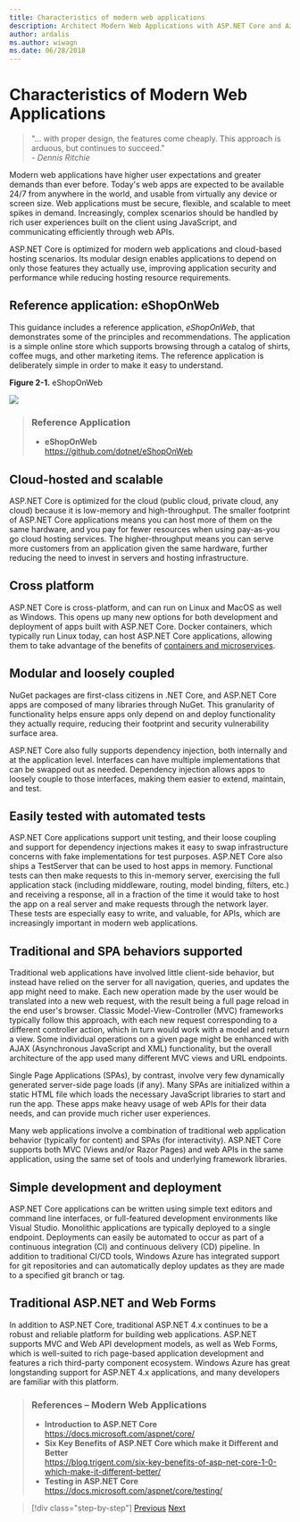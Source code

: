 ```yaml
---
title: Characteristics of modern web applications
description: Architect Modern Web Applications with ASP.NET Core and Azure | Characteristics of modern web applications
author: ardalis
ms.author: wiwagn
ms.date: 06/28/2018
---
```


# Characteristics of Modern Web Applications

> "… with proper design, the features come cheaply. This approach is arduous, but continues to succeed."  
> _\- Dennis Ritchie_

Modern web applications have higher user expectations and greater demands than ever before. Today's web apps are expected to be available 24/7 from anywhere in the world, and usable from virtually any device or screen size. Web applications must be secure, flexible, and scalable to meet spikes in demand. Increasingly, complex scenarios should be handled by rich user experiences built on the client using JavaScript, and communicating efficiently through web APIs.

ASP.NET Core is optimized for modern web applications and cloud-based hosting scenarios. Its modular design enables applications to depend on only those features they actually use, improving application security and performance while reducing hosting resource requirements.

## Reference application: eShopOnWeb

This guidance includes a reference application, _eShopOnWeb_, that demonstrates some of the principles and recommendations. The application is a simple online store which supports browsing through a catalog of shirts, coffee mugs, and other marketing items. The reference application is deliberately simple in order to make it easy to understand.

**Figure 2-1.** eShopOnWeb

![](./media/image2-1.png)

> ### Reference Application
>
> - **eShopOnWeb**  
>   <https://github.com/dotnet/eShopOnWeb>

## Cloud-hosted and scalable

ASP.NET Core is optimized for the cloud (public cloud, private cloud, any cloud) because it is low-memory and high-throughput. The smaller footprint of ASP.NET Core applications means you can host more of them on the same hardware, and you pay for fewer resources when using pay-as-you go cloud hosting services. The higher-throughput means you can serve more customers from an application given the same hardware, further reducing the need to invest in servers and hosting infrastructure.

## Cross platform

ASP.NET Core is cross-platform, and can run on Linux and MacOS as well as Windows. This opens up many new options for both development and deployment of apps built with ASP.NET Core. Docker containers, which typically run Linux today, can host ASP.NET Core applications, allowing them to take advantage of the benefits of [containers and microservices](../microservices-architecture/index.md).

## Modular and loosely coupled

NuGet packages are first-class citizens in .NET Core, and ASP.NET Core apps are composed of many libraries through NuGet. This granularity of functionality helps ensure apps only depend on and deploy functionality they actually require, reducing their footprint and security vulnerability surface area.

ASP.NET Core also fully supports dependency injection, both internally and at the application level. Interfaces can have multiple implementations that can be swapped out as needed. Dependency injection allows apps to loosely couple to those interfaces, making them easier to extend, maintain, and test.

## Easily tested with automated tests

ASP.NET Core applications support unit testing, and their loose coupling and support for dependency injections makes it easy to swap infrastructure concerns with fake implementations for test purposes. ASP.NET Core also ships a TestServer that can be used to host apps in memory. Functional tests can then make requests to this in-memory server, exercising the full application stack (including middleware, routing, model binding, filters, etc.) and receiving a response, all in a fraction of the time it would take to host the app on a real server and make requests through the network layer. These tests are especially easy to write, and valuable, for APIs, which are increasingly important in modern web applications.

## Traditional and SPA behaviors supported

Traditional web applications have involved little client-side behavior, but instead have relied on the server for all navigation, queries, and updates the app might need to make. Each new operation made by the user would be translated into a new web request, with the result being a full page reload in the end user's browser. Classic Model-View-Controller (MVC) frameworks typically follow this approach, with each new request corresponding to a different controller action, which in turn would work with a model and return a view. Some individual operations on a given page might be enhanced with AJAX (Asynchronous JavaScript and XML) functionality, but the overall architecture of the app used many different MVC views and URL endpoints.

Single Page Applications (SPAs), by contrast, involve very few dynamically generated server-side page loads (if any). Many SPAs are initialized within a static HTML file which loads the necessary JavaScript libraries to start and run the app. These apps make heavy usage of web APIs for their data needs, and can provide much richer user experiences.

Many web applications involve a combination of traditional web application behavior (typically for content) and SPAs (for interactivity). ASP.NET Core supports both MVC (Views and/or Razor Pages) and web APIs in the same application, using the same set of tools and underlying framework libraries.

## Simple development and deployment

ASP.NET Core applications can be written using simple text editors and command line interfaces, or full-featured development environments like Visual Studio. Monolithic applications are typically deployed to a single endpoint. Deployments can easily be automated to occur as part of a continuous integration (CI) and continuous delivery (CD) pipeline. In addition to traditional CI/CD tools, Windows Azure has integrated support for git repositories and can automatically deploy updates as they are made to a specified git branch or tag.

## Traditional ASP.NET and Web Forms

In addition to ASP.NET Core, traditional ASP.NET 4.x continues to be a robust and reliable platform for building web applications. ASP.NET supports MVC and Web API development models, as well as Web Forms, which is well-suited to rich page-based application development and features a rich third-party component ecosystem. Windows Azure has great longstanding support for ASP.NET 4.x applications, and many developers are familiar with this platform.

> ### References – Modern Web Applications
>
> - **Introduction to ASP.NET Core**  
>   <https://docs.microsoft.com/aspnet/core/>
> - **Six Key Benefits of ASP.NET Core which make it Different and Better**  
>   <https://blog.trigent.com/six-key-benefits-of-asp-net-core-1-0-which-make-it-different-better/>
> - **Testing in ASP.NET Core**  
>   <https://docs.microsoft.com/aspnet/core/testing/>

> [!div class="step-by-step"]
> [Previous](index.md)
> [Next](choose-between-traditional-web-and-single-page-apps.md)

